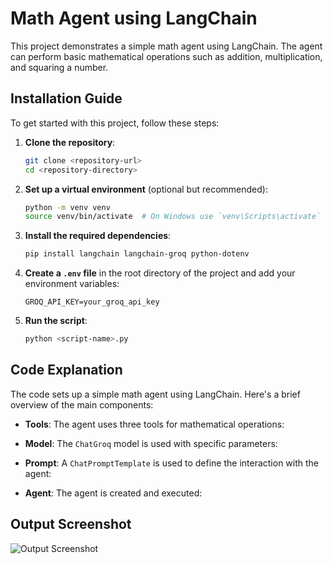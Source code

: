 # Math Agent using LangChain

This project demonstrates a simple math agent using LangChain. The agent can perform basic mathematical operations such as addition, multiplication, and squaring a number.

## Installation Guide

To get started with this project, follow these steps:

1. **Clone the repository**:
   ```bash
   git clone <repository-url>
   cd <repository-directory>
   ```

2. **Set up a virtual environment** (optional but recommended):
   ```bash
   python -m venv venv
   source venv/bin/activate  # On Windows use `venv\Scripts\activate`
   ```

3. **Install the required dependencies**:
   ```bash
   pip install langchain langchain-groq python-dotenv
   ```

4. **Create a `.env` file** in the root directory of the project and add your environment variables:
   ```env
   GROQ_API_KEY=your_groq_api_key
   ```

5. **Run the script**:
   ```bash
   python <script-name>.py
   ```

## Code Explanation

The code sets up a simple math agent using LangChain. Here's a brief overview of the main components:

<!-- - **Imports**:
  ```python
  from langchain_core.tools import tool
  from langchain_groq import ChatGroq
  from dotenv import load_dotenv
  from langchain_core.prompts import ChatPromptTemplate, MessagesPlaceholder
  from langchain.agents import AgentExecutor, create_tool_calling_agent, create_openai_tools_agent
  load_dotenv()
  ``` -->

- **Tools**: The agent uses three tools for mathematical operations:
  <!-- - `add(a: int, b: int) -> int`: Adds two numbers.
  - `multiply(a: int, b: int) -> int`: Multiplies two numbers.
  - `square(a: int) -> int`: Squares a number. -->

- **Model**: The `ChatGroq` model is used with specific parameters:
  <!-- ```python
  model = ChatGroq(
      model="meta-llama/llama-4-maverick-17b-128e-instruct",
      temperature=0,
      max_tokens=None,
      timeout=None,
      max_retries=2,
  )
  ``` -->

- **Prompt**: A `ChatPromptTemplate` is used to define the interaction with the agent:
  <!-- ```python
  prompt = ChatPromptTemplate.from_messages(
      [
          ("system", "You are a mathematical assistant. Use your tools to answer questions..."),
          MessagesPlaceholder("chat_history", optional=True),
          ("human", "{input}"),
          MessagesPlaceholder("agent_scratchpad"),
      ]
  )
  ``` -->

- **Agent**: The agent is created and executed:
  <!-- ```python
  agent = create_tool_calling_agent(llm=model, tools=tools, prompt=prompt)
  agent_executor = AgentExecutor(agent=agent, tools=tools, verbose=True)
  result = agent_executor.invoke({
      "input": "What is the square of (5 + 11 * 2)?",
  })
  print(result['output'])
  ``` -->

## Output Screenshot

![Output Screenshot](img\ss.png)